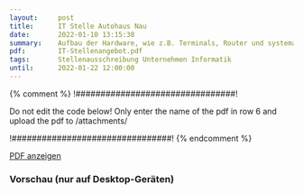 ```yaml
---
layout:     post
title:      IT Stelle Autohaus Nau
date:       2022-01-10 13:15:38
summary:    Aufbau der Hardware, wie z.B. Terminals, Router und systematische Verbindung ...
pdf:        IT-Stellenangebot.pdf
tags:		Stellenausschreibung Unternehmen Informatik
until:      2022-01-22 12:00:00
---
```


{% comment %}
!################################!

Do not edit the code below! Only enter the name of the pdf in row 6 and upload the pdf to /attachments/

!################################!
{% endcomment %} 

<a class="btn btn-primary" href="{{ site.url }}/attachments/{{page.pdf}}">PDF anzeigen</a>

<h3>Vorschau (nur auf Desktop-Geräten)</h3>
<div class="d-none d-sm-block">
    <object data="{{ site.url }}/attachments/{{page.pdf}}" width="100%" height="1010" type='application/pdf'>
    </object>
</div>
